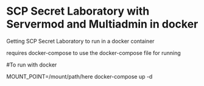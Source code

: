 # SCP Secret Laboratory with Servermod and Multiadmin in docker

Getting SCP Secret Laboratory to run in a docker container

requires docker-compose to use the docker-compose file for running

#To run with docker

MOUNT_POINT=/mount/path/here docker-compose up -d

